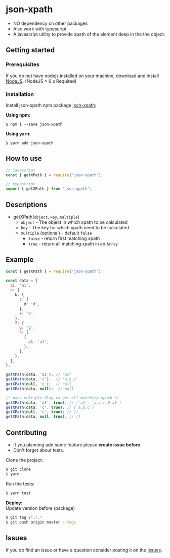 # json-xpath
* NO dependency on other packages
* Also work with typescript
* A javascript utility to provide xpath of the element deep in the the object. 

## Getting started ##

### Prerequisites
If you do not have nodejs installed on your machine, download and install [NodeJS](http://nodejs.org/). (NodeJS > 6.x Required)<br/>

### Installation
Install json-xpath npm package [json-xpath](https://www.npmjs.org/package/json-xpath)</a>:<br/>

**Using npm:**

```
$ npm i --save json-xpath
```

**Using yarn:**

```
$ yarn add json-xpath
```

##  How to use

```javascript
// javascript
const { getXPath } = require('json-xpath');

```

```javascript
// typescript
import { getXPath } from "json-xpath";
```


## Descriptions
* getXPath(`object`, `key`, `multiple`)
  * `object` - The object in which xpath to be calculated
  * `key` - The key for which xpath need to be calculated
  * `multiple` (optional) - default `false`
    * `false` - return first matching xpath
    * `true` - return all matching xpath in an `Array`

## Example

```javascript
const { getXPath } = require('json-xpath');

const data = {
  a1: 'a1',
  a: {
    b: {
      c: {
        d: 'd',
      },
      e: 'e',
    },
    f: {
      g: 'g',
      h: [
        {
          a1: 'a1',
        },
      ],
    },
  },
};

getXPath(data, 'a1'); // 'a1'
getXPath(data, 'c');  // 'a.b.c'
getXPath(null, 'c');  // null
getXPath(data, null);  // null

/* pass multiple flag to get all matching xpath */
getXPath(data, 'a1', true); // ['a1', 'a.f.h.0.a1']
getXPath(data, 'c', true); // ['a.b.c']
getXPath(null, 'c', true); // []
getXPath(data, null, true); // []
```




## Contributing
* If you planning add some feature please **create issue before**.
* Don't forget about tests.

Clone the project: <br/>
```bash
$ git clone
$ yarn
```
Run the tests:
```bash
$ yarn test
```
**Deploy:**<br/>
Update version before (package)
```bash
$ git tag v*.*.*
$ git push origin master --tags
```

## Issues
If you do find an issue or have a question consider posting it on the [Issues](https://github.com/phaldiya/json-xpath/issues).
